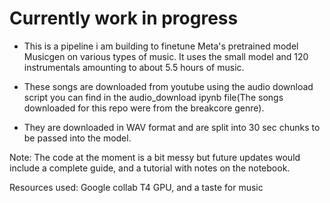 # Currently work in progress

- This is a pipeline i am building to finetune Meta's pretrained model Musicgen on various types of music. It uses the small model and 120 instrumentals amounting to about 5.5 hours of music.

- These songs are downloaded from youtube using the audio download script you can find in the audio_download ipynb file(The songs downloaded for this repo were from the breakcore genre).
-  They are downloaded in WAV format and are split into 30 sec chunks to be passed into the model.

Note: The code at the moment is a bit messy but future updates would include a complete guide, and a tutorial with notes on the notebook.

Resources used: Google collab T4 GPU, and a taste for music


